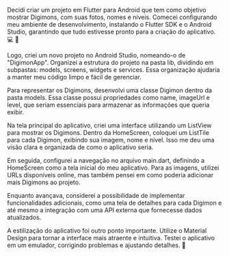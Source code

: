 Decidi criar um projeto em Flutter para Android que tem como objetivo mostrar Digimons, com suas fotos, nomes e níveis. Comecei configurando meu ambiente de desenvolvimento, 
instalando o Flutter SDK e o Android Studio, garantindo que tudo estivesse pronto para a criação do aplicativo. 💻 👨

Logo, criei um novo projeto no Android Studio, nomeando-o de "DigimonApp". Organizei a estrutura do projeto na pasta lib, dividindo em subpastas: models, screens, widgets e services. 
Essa organização ajudaria a manter meu código limpo e fácil de gerenciar. 

Para representar os Digimons, desenvolvi uma classe Digimon dentro da pasta models. 
Essa classe possui propriedades como name, imageUrl e level, que seriam essenciais para armazenar as informações que queria exibir.

Na tela principal do aplicativo, criei uma interface utilizando um ListView para mostrar os Digimons. 
Dentro da HomeScreen, coloquei um ListTile para cada Digimon, exibindo sua imagem, nome e nível. Isso me deu uma visão clara e organizada de como o aplicativo seria.

Em seguida, configurei a navegação no arquivo main.dart, definindo a HomeScreen como a tela inicial do meu aplicativo. 
Para as imagens, utilizei URLs disponíveis online, mas também pensei em como poderia adicionar mais Digimons ao projeto.

Enquanto avançava, considerei a possibilidade de implementar funcionalidades adicionais, 
como uma tela de detalhes para cada Digimon e até mesmo a integração com uma API externa que fornecesse dados atualizados.

A estilização do aplicativo foi outro ponto importante. Utilize o Material Design para tornar a interface mais atraente e intuitiva. 
Testei o aplicativo em um emulador, corrigindo problemas e ajustando detalhes. 📲

